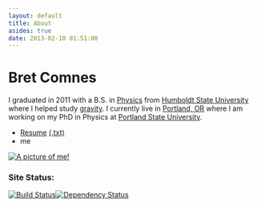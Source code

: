 ```yaml
---
layout: default
title: About
asides: true
date: 2013-02-10 01:51:00
---
```

<div>
<h1>Bret Comnes</h1>
<p>I graduated in 2011 with a B.S. in <a href="http://www.humboldt.edu/physics/">Physics</a> from <span><a href="http://www.humboldt.edu/" >Humboldt State University</a></span> where I helped study <a href="http://www.humboldt.edu/physics/gravitational-lab.html">gravity</a>.  I currently live in <span><a href="https://maps.google.com/maps?q=Portland+OR">Portland, OR</a></span> where I am working on my PhD in Physics at <span><a href="http://pdx.edu">Portland State University</a></span>.</p>

<ul>
<li><a href="/assets/resume/Bret_Comnes_CV_Public.pdf">Resume</a> <a href="/assets/resume/Bret-Comnes-Public.txt">(.txt)</a></li>
<li><i class="icon-envelope"></i> <script type="text/javascript" src="/assets/js/email.js"> </script> me</li>
</ul>

<a href="http://www.flickr.com/photos/bretc/">
<img src="http://www.gravatar.com/avatar/8d8b82740cb7ca994449cccd1dfdef5f?s=200" class="img-polaroid" alt="A picture of me!">
</a>
</div>

### Site Status:
[![Build Status](https://travis-ci.org/bcomnes/bcomnes.github.io.png?branch=master)](https://travis-ci.org/bcomnes/bcomnes.github.io)[![Dependency Status](https://gemnasium.com/bcomnes/bcomnes.github.io.png)](https://gemnasium.com/bcomnes/bcomnes.github.io)

